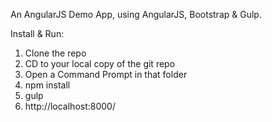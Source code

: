 An AngularJS Demo App, using AngularJS, Bootstrap & Gulp.

Install & Run:

1. Clone the repo
2. CD to your local copy of the git repo
3. Open a Command Prompt in that folder 
4. npm install
5. gulp
6. http://localhost:8000/
